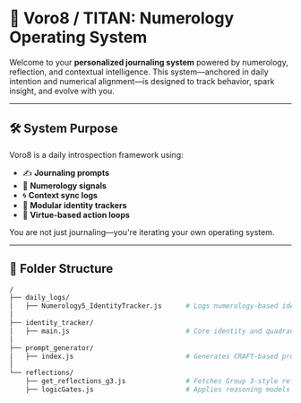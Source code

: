 # 🧠 Voro8 / TITAN: Numerology Operating System

Welcome to your **personalized journaling system** powered by numerology, reflection, and contextual intelligence. This system—anchored in daily intention and numerical alignment—is designed to track behavior, spark insight, and evolve with you.

---

## 🛠️ System Purpose

Voro8 is a daily introspection framework using:

- ✍️ **Journaling prompts**
- 🔢 **Numerology signals**
- 🌀 **Context sync logs**
- 🧱 **Modular identity trackers**
- 🔁 **Virtue-based action loops**

You are not just journaling—you're iterating your own operating system.

---

## 📂 Folder Structure

```bash
/
├── daily_logs/
│   ├── Numerology5_IdentityTracker.js      # Logs numerology-based identity roles & behaviors
│
├── identity_tracker/
│   ├── main.js                             # Core identity and quadrant rotation engine
│
├── prompt_generator/
│   ├── index.js                            # Generates CRAFT-based prompts using TITAN logic
│
└── reflections/
    ├── get_reflections_g3.js               # Fetches Group 3-style reflections
    ├── logicGates.js                       # Applies reasoning models and logic flows across reflections

